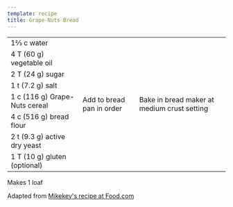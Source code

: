 ```yaml
---
template: recipe
title: Grape-Nuts Bread
---
```

<table>
  <tr>
    <td>1&frac23; c water</td>
    <td rowspan="8">Add to bread pan in order</td>
    <td rowspan="8">Bake in bread maker at medium crust setting</td>
  </tr>
  <tr>
    <td>4 T (60 g) vegetable oil</td>
  </tr>
  <tr>
    <td>2 T (24 g) sugar</td>
  </tr>
  <tr>
    <td>1 t (7.2 g) salt</td>
  </tr>
  <tr>
    <td>1 c (116 g) Grape-Nuts cereal</td>
  </tr>
  <tr>
    <td>4 c (516 g) bread flour</td>
  </tr>
  <tr>
    <td>2 t (9.3 g) active dry yeast</td>
  </tr>
  <tr>
    <td>1 T (10 g) gluten (optional)</td>
  </tr>
</table>

<p>Makes 1 loaf</p>
<p class="confession">Adapted from <a href="http://www.food.com/recipe/grape-nuts-bread-abm-387787?scaleto=1.5&mode=null&st=true">Mikekey's recipe at Food.com</a></p>

